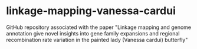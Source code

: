 # linkage-mapping-vanessa-cardui
GitHub repository associated with the paper "Linkage mapping and genome annotation give novel insights into gene family expansions and regional recombination rate variation in the painted lady (Vanessa cardui) butterfly"
